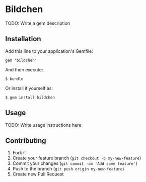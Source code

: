 # Bildchen

TODO: Write a gem description

## Installation

Add this line to your application's Gemfile:

    gem 'bildchen'

And then execute:

    $ bundle

Or install it yourself as:

    $ gem install bildchen

## Usage

TODO: Write usage instructions here

## Contributing

1. Fork it
2. Create your feature branch (`git checkout -b my-new-feature`)
3. Commit your changes (`git commit -am 'Add some feature'`)
4. Push to the branch (`git push origin my-new-feature`)
5. Create new Pull Request
